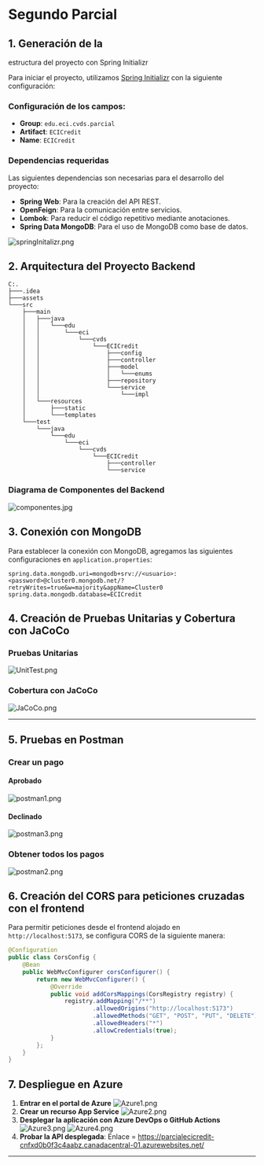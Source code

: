 # Segundo Parcial
## 1. Generación de la 
estructura del proyecto con Spring Initializr

Para iniciar el proyecto, utilizamos [Spring Initializr](https://start.spring.io/) con la siguiente configuración:

### **Configuración de los campos:**
- **Group**: `edu.eci.cvds.parcial`
- **Artifact**: `ECICredit`
- **Name**: `ECICredit`

### **Dependencias requeridas**
Las siguientes dependencias son necesarias para el desarrollo del proyecto:
- **Spring Web**: Para la creación del API REST.
- **OpenFeign**: Para la comunicación entre servicios.
- **Lombok**: Para reducir el código repetitivo mediante anotaciones.
- **Spring Data MongoDB**: Para el uso de MongoDB como base de datos.

![springInitalizr.png](assets%2Fimgs%2FspringInitalizr.png)

## 2. Arquitectura del Proyecto Backend
```
C:.
├───.idea
├───assets
└───src
    ├───main
    │   ├───java
    │   │   └───edu
    │   │       └───eci
    │   │           └───cvds
    │   │               └───ECICredit
    │   │                   ├───config
    │   │                   ├───controller
    │   │                   ├───model
    │   │                   │   └───enums
    │   │                   ├───repository
    │   │                   └───service
    │   │                       └───impl
    │   └───resources
    │       ├───static
    │       └───templates
    └───test
        └───java
            └───edu
                └───eci
                    └───cvds
                        └───ECICredit
                            ├───controller
                            └───service
```

### **Diagrama de Componentes del Backend**
![componentes.jpg](assets%2Fimgs%2Fcomponentes.jpg)

## 3. Conexión con MongoDB
Para establecer la conexión con MongoDB, agregamos las siguientes configuraciones en `application.properties`:

```properties
spring.data.mongodb.uri=mongodb+srv://<usuario>:<password>@cluster0.mongodb.net/?retryWrites=true&w=majority&appName=Cluster0
spring.data.mongodb.database=ECICredit
```


## 4. Creación de Pruebas Unitarias y Cobertura con JaCoCo

### **Pruebas Unitarias**
![UnitTest.png](assets%2Fimgs%2FUnitTest.png)
### **Cobertura con JaCoCo**
![JaCoCo.png](assets%2Fimgs%2FJaCoCo.png)

---

## 5. Pruebas en Postman

### **Crear un pago**
#### Aprobado
![postman1.png](assets%2Fimgs%2Fpostman1.png)
#### Declinado
![postman3.png](assets%2Fimgs%2Fpostman3.png)

### **Obtener todos los pagos**
![postman2.png](assets%2Fimgs%2Fpostman2.png)

## 6. Creación del CORS para peticiones cruzadas con el frontend

Para permitir peticiones desde el frontend alojado en `http://localhost:5173`, se configura CORS de la siguiente manera:

```java
@Configuration
public class CorsConfig {
    @Bean
    public WebMvcConfigurer corsConfigurer() {
        return new WebMvcConfigurer() {
            @Override
            public void addCorsMappings(CorsRegistry registry) {
                registry.addMapping("/**")
                        .allowedOrigins("http://localhost:5173")
                        .allowedMethods("GET", "POST", "PUT", "DELETE")
                        .allowedHeaders("*")
                        .allowCredentials(true);
            }
        };
    }
}
```


## 7. Despliegue en Azure
1. **Entrar en el portal de Azure**
![Azure1.png](assets%2Fimgs%2FAzure1.png)
2. **Crear un recurso App Service**
![Azure2.png](assets%2Fimgs%2FAzure2.png)
3. **Desplegar la aplicación con Azure DevOps o GitHub Actions**
![Azure3.png](assets%2Fimgs%2FAzure3.png)
![Azure4.png](assets%2Fimgs%2FAzure4.png)
4. **Probar la API desplegada**: Enlace = https://parcialecicredit-cnfxd0b0f3c4aabz.canadacentral-01.azurewebsites.net/

---


